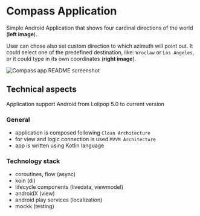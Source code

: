 # Compass Application

Simple Android Application that shows four cardinal directions of the world (**left image**).

User can chose also set custom direction to which azimuth will point out. It could select one of the predefined destination, like: `Wroclaw` or `Los Angeles`, or it could type in its own coordinates (**right image**).

![Compass app README screenshot](https://user-images.githubusercontent.com/12357195/116441743-00415b80-a852-11eb-924b-1ab331d31118.jpg)

## Technical aspects

Application support Android from Lolipop 5.0 to current version

### General
- application is composed following `Clean Architecture`
- for view and logic connection is used `MVVM Architecture` 
- app is written using Kotlin language

### Technology stack
- coroutines, flow (async)
- koin (di)
- lifecycle components (livedata, viewmodel)
- androidX (view)
- android play services (localization)
- mockk (testing)
